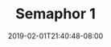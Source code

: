 ---
title: Semaphor 1
date: 2019-02-01T21:40:48-08:00
draft: true
author:
kind: post
type: notes
layout: semaphor
slug: semaphor-1
description: 
keywords: 
releases: semaphor
weight: 
---